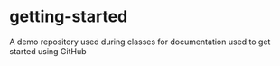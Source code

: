 # getting-started
A demo repository used during classes for documentation used to get started using GitHub
